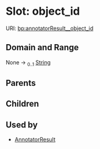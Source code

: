 
# Slot: object_id




URI: [bp:annotatorResult__object_id](http://w3id.org/ontogpt/biological-process-templateannotatorResult__object_id)


## Domain and Range

None &#8594;  <sub>0..1</sub> [String](types/String.md)

## Parents


## Children


## Used by

 * [AnnotatorResult](AnnotatorResult.md)
